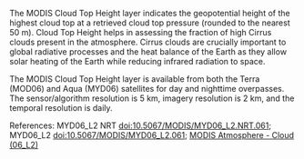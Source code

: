 The MODIS Cloud Top Height layer indicates the geopotential height of the highest cloud top at a retrieved cloud top pressure (rounded to the nearest 50 m). Cloud Top Height helps in assessing the fraction of high Cirrus clouds present in the atmosphere. Cirrus clouds are crucially important to global radiative processes and the heat balance of the Earth as they allow solar heating of the Earth while reducing infrared radiation to space.

The MODIS Cloud Top Height layer is available from both the Terra (MOD06) and Aqua (MYD06) satellites for day and nighttime overpasses. The sensor/algorithm resolution is 5 km, imagery resolution is 2 km, and the temporal resolution is daily.

References: MYD06_L2 NRT [doi:10.5067/MODIS/MYD06_L2.NRT.061](https://doi.org/10.5067/MODIS/MYD06_L2.NRT.061); MYD06_L2 [doi:10.5067/MODIS/MYD06_L2.061](https://doi.org/10.5067/MODIS/MYD06_L2.061); [MODIS Atmosphere - Cloud (06_L2)](https://modis-atmos.gsfc.nasa.gov/products/cloud)

